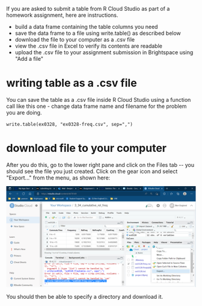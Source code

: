 If you are asked to submit a table from R Cloud Studio as part of a homework assignment, here are instructions.

* build a data frame containing the table columns you need
* save the data frame to a file using write.table() as described below
* download the file to your computer as a .csv file
* view the .csv file in Excel to verify its contents are readable
* upload the .csv file to your assignment submission in Brightspace using "Add a file"

# writing table as a .csv file
You can save the table as a  .csv file inside R Cloud Studio using a function call like this one - change data frame name and filename for the problem you are doing.

```
write.table(ex0328, "ex0328-freq.csv", sep=",")

```

# download file to your computer

After you do this, go to the lower right pane and click on the Files tab -- you should see the file you just created.  Click on the gear icon and select "Export..." from the menu, as shown here:

![](images/export_data_frame_csv.png)

You should then be able to specify a directory and download it.
